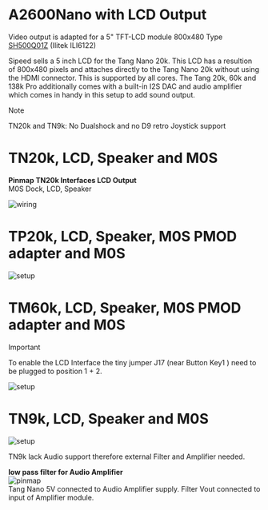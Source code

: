 # A2600Nano with LCD Output

Video output is adapted for a 5" TFT-LCD module 800x480 Type [SH500Q01Z](https://dl.sipeed.com/Accessories/LCD/500Q01Z-00%20spec.pdf) (Ilitek ILI6122)

Sipeed sells a 5 inch LCD for the Tang Nano 20k. This LCD has a resultion
of 800x480 pixels and attaches directly to the Tang Nano 20k without using the
HDMI connector. This is supported by all cores. The Tang 20k, 60k and 138k Pro additionally comes with a built-in I2S DAC and audio amplifier which comes
in handy in this setup to add sound output.

> [!NOTE]
> TN20k and TN9k: No Dualshock and no D9 retro Joystick support

# TN20k, LCD, Speaker and M0S

**Pinmap TN20k Interfaces LCD Output**<br>
 M0S Dock, LCD, Speaker<br>

![wiring](\.assets/wiring_tn20k_lcd.png)

# TP20k, LCD, Speaker, M0S PMOD adapter and M0S

![setup](\.assets/tp20k_lcd.png)

# TM60k, LCD, Speaker, M0S PMOD adapter and M0S

> [!IMPORTANT]
> To enable the LCD Interface the tiny jumper J17 (near Button Key1 ) need to be plugged to position 1 + 2.

![setup](\.assets/tm60k_lcd.png)

# TN9k, LCD, Speaker and M0S

![setup](\.assets/tn9k_lcd.png)

TN9k lack Audio support therefore external Filter and Amplifier needed.

**low pass filter for Audio Amplifier** <br>
![pinmap](\.assets/audiofilter.png)<br>
Tang Nano 5V connected to Audio Amplifier supply.
Filter Vout connected to input of Amplifier module.




 